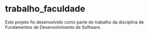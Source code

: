 # trabalho_faculdade
Este projeto foi desenvolvido como parte do trabalho da disciplina de Fundamentos de Desenvolvimento de Software.

